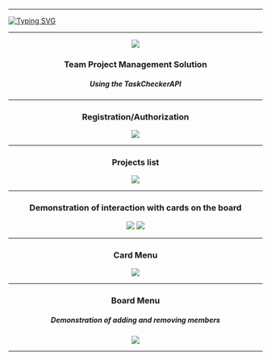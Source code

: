 


---
[![Typing SVG](https://readme-typing-svg.herokuapp.com?font=Inter&weight=700&size=50&pause=1000&color=505C69&background=FFFFFF&center=true&vCenter=true&width=1000&height=100&lines=Task+Checker)](https://git.io/typing-svg)



---
<p align="center">
    <img src="https://github.com/FacePunch1337/TaskChecker/blob/main/app/src/main/res/drawable/Logo.png"/>
</p>
 
### <p align="center">Team Project Management Solution </p>
##### <p align="center">Using the TaskCheckerAPI </p>



---

### <p align="center">Registration/Authorization </p>

<p align="center">
    <img src="https://github.com/FacePunch1337/TaskChecker/blob/main/app/src/main/res/drawable/auth.png"/>
</p>



---

### <p align="center">Projects list</p>

<p align="center">
    <img src="https://github.com/FacePunch1337/TaskChecker/blob/main/app/src/main/res/drawable/boardList.png"/>
</p>



---

### <p align="center">Demonstration of interaction with cards on the board </p>

<p align="center">
    <img src="https://github.com/FacePunch1337/TaskChecker/blob/main/app/src/main/res/drawable/demo1.gif"/>
    <img src="https://github.com/FacePunch1337/TaskChecker/blob/main/app/src/main/res/drawable/demo2.gif"/>
</p>



---

### <p align="center">Card Menu </p>

<p align="center">
    <img src="https://github.com/FacePunch1337/TaskChecker/blob/main/app/src/main/res/drawable/cardMenu.png"/>
</p>



---

### <p align="center">Board Menu</p>
##### <p align="center">Demonstration of adding and removing members </p>

<p align="center">
    <img src="https://github.com/FacePunch1337/TaskChecker/blob/main/app/src/main/res/drawable/boardMenu.gif"/>
</p>


---


